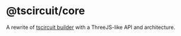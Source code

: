# @tscircuit/core

A rewrite of [tscircuit builder](https://github.com/tscircuit/builder) with a ThreeJS-like API and architecture.
